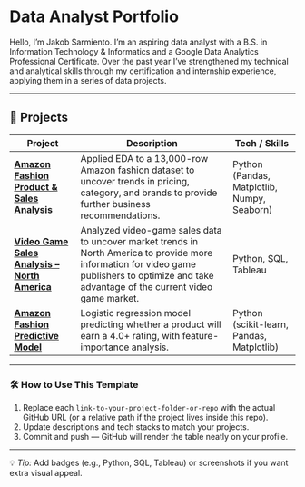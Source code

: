 # Data Analyst Portfolio

Hello, I’m Jakob Sarmiento. I’m an aspiring data analyst with a B.S. in Information Technology & Informatics and a Google Data Analytics Professional Certificate. Over the past year I’ve strengthened my technical and analytical skills through my certification and internship experience, applying them in a series of data projects. 

---

## 📂 Projects

| Project | Description | Tech / Skills 
|--------|------------|---------------|
| **[Amazon Fashion Product & Sales Analysis](https://github.com/Jakob-Sarmiento/amazon-fashion-sales-eda-analysis)** | Applied EDA to a 13,000-row Amazon fashion dataset to uncover trends in pricing, category, and brands to provide further business recommendations.  | Python (Pandas, Matplotlib, Numpy, Seaborn) | 
| **[Video Game Sales Analysis – North America](https://github.com/Jakob-Sarmiento/north-american-video-game-sales-analysis)** | Analyzed video-game sales data to uncover market trends in North America to provide more information for video game publishers to optimize and take advantage of the current video game market. | Python, SQL, Tableau | 
| **[Amazon Fashion Predictive Model](link-to-your-project-folder-or-repo)** | Logistic regression model predicting whether a product will earn a 4.0+ rating, with feature-importance analysis. | Python (scikit-learn, Pandas, Matplotlib) |
---

### 🛠️ How to Use This Template
1. Replace each `link-to-your-project-folder-or-repo` with the actual GitHub URL (or a relative path if the project lives inside this repo).
2. Update descriptions and tech stacks to match your projects.
3. Commit and push — GitHub will render the table neatly on your profile.

---

💡 *Tip:* Add badges (e.g., Python, SQL, Tableau) or screenshots if you want extra visual appeal.
